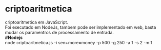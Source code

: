 # criptoaritmetica
criptoaritmetica em JavaScript.<br>
Foi executado em NodeJs, tambem pode ser implementado em web, basta mudar os paramentros de processamento de entrada.<br>
<b>#Nodejs</b><br>
node criptoaritmetica.js -i sen+more=money -p 500 -g 250 -a 1 -s 2 -m 1
